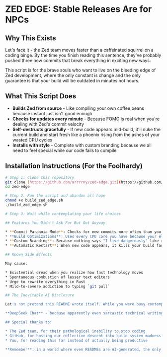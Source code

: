 # ZED EDGE: Stable Releases Are for NPCs

## Why This Exists

Let's face it - the Zed team moves faster than a caffeinated squirrel on a coding binge. By the time you finish reading this sentence, they've probably pushed three new commits that break everything in exciting new ways.

This script is for the brave souls who want to live on the bleeding edge of Zed development, where the only constant is change and the only guarantee is that your build will be outdated in minutes not hours.

## What This Script Does

* **Builds Zed from source** - Like compiling your own coffee beans because instant just isn't good enough
* **Checks for updates every minute** - Because FOMO is real when you're dealing with Zed's commit velocity
* **Self-destructs gracefully** - If new code appears mid-build, it'll nuke the current build and start fresh like a phoenix rising from the ashes of your wasted CPU cycles
* **Installs with style** - Complete with custom branding because we all need to feel special while our code fails to compile

## Installation Instructions (For the Foolhardy)

```bash
# Step 1: Clone this repository
git clone [https://github.com/arrrrny/zed-edge.git](https://github.com/arrrrny/zed-edge.git)
cd zed-edge

# Step 2: Run the script and abandon all hope
chmod +x build_zed_edge.sh
./build_zed_edge.sh

# Step 3: Wait while contemplating your life choices

## Features You Didn't Ask For But Got Anyway

* **Commit Paranoia Mode**: Checks for new commits more often than you check your ex's social media
* **Build Optimizations**: Uses every CPU core you have because your electricity bill wasn't high enough
* **Custom Branding**: Because nothing says "I live dangerously" like renaming open-source software
* **Automatic Restart**: When new code appears, it kills your build faster than the Zed team deprecates features

## Known Side Effects

May cause:

* Existential dread when you realize how fast technology moves
* Spontaneous combustion of lesser text editors
* Urge to rewrite everything in Rust
* Mild-to-severe addiction to typing `git pull`

## The Inevitable AI Disclosure

Let's not pretend this README wrote itself. While you were busy contemplating the fragility of software dependencies, this documentation was ruthlessly generated by:

**DeepSeek Chat** - because apparently even sarcastic technical writing can now be automated. Consider this your friendly reminder that the robots are coming for the creative jobs first. The script may be yours, but the words? Those belong to the machine uprising.

## Special thanks to:

* The Zed team, for their pathological inability to stop coding
* GitHub, for hosting our collective descent into build system madness
* You, for reading this far instead of actually being productive

**Remember**: in a world where even READMEs are AI-generated, the only edge that matters is ZED EDGE. Now go compile something before the machines do it for you.